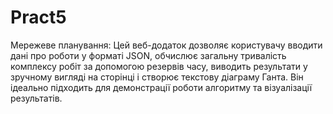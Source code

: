 # Pract5
Мережеве планування: Цей веб-додаток дозволяє користувачу вводити дані про роботи у форматі JSON, обчислює загальну тривалість комплексу робіт за допомогою резервів часу, виводить результати у зручному вигляді на сторінці і створює текстову діаграму Ганта. Він ідеально підходить для демонстрації роботи алгоритму та візуалізації результатів.
